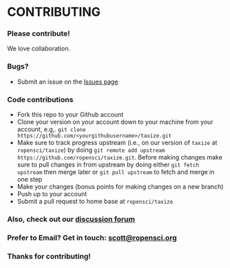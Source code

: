 # CONTRIBUTING #

### Please contribute!
We love collaboration.

### Bugs?

* Submit an issue on the [Issues page](https://github.com/ropensci/taxize/issues)

### Code contributions

* Fork this repo to your Github account
* Clone your version on your account down to your machine from your account, e.g,. `git clone https://github.com/<yourgithubusername>/taxize.git`
* Make sure to track progress upstream (i.e., on our version of `taxize` at `ropensci/taxize`) by doing `git remote add upstream https://github.com/ropensci/taxize.git`. Before making changes make sure to pull changes in from upstream by doing either `git fetch upstream` then merge later or `git pull upstream` to fetch and merge in one step
* Make your changes (bonus points for making changes on a new branch)
* Push up to your account
* Submit a pull request to home base at `ropensci/taxize`

### Also, check out our [discussion forum](https://discuss.ropensci.org)

### Prefer to Email? Get in touch: [scott@ropensci.org](mailto:scott@ropensci.org)

### Thanks for contributing!
